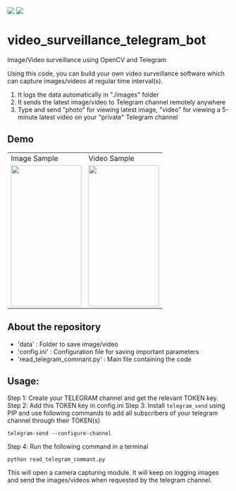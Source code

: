 <a href="https://linkedin.com/in/2vin"><img src="https://img.shields.io/badge/LinkedIn-0077B5?style=for-the-badge&logo=linkedin&logoColor=white"></img></a>
<a href="https://connect.vin"><img src="https://img.shields.io/badge/website-FF6A00?style=for-the-badge&logo=About.me&logoColor=white"></img></a>

# video_surveillance_telegram_bot
Image/Video surveillance using OpenCV and Telegram

Using this code, you can build your own video surveillance software which can capture images/videos at regular time interval(s). 
1. It logs the data automatically in "./images" folder
2. It sends the latest image/video to Telegram channel remotely anywhere
3. Type and send "photo" for viewing latest image, "video" for viewing a 5-minute latest video on your "private" Telegram channel

## Demo
<table>
  <tr>
    <td>Image Sample </td>
    <td>Video Sample </td>
  </tr>
  <tr>
    <td><img src="https://user-images.githubusercontent.com/38634222/193904621-702be152-5b94-4beb-94d9-bb232c271c3f.jpeg" width=160 height=320></td>
    <td><img src="https://user-images.githubusercontent.com/38634222/193904626-b5a8d03d-db68-426f-85b2-94b68732889c.jpeg" width=160 height=320></td>
  </tr>
 </table>
 

## About the repository
* 'data' : Folder to save image/video
* 'config.ini' : Configuration file for saving important parameters
* 'read_telegram_commant.py' : Main file containing the code

## Usage:

Step 1: Create your TELEGRAM channel and get the relevant TOKEN key.
Step 2: Add this TOKEN key in config.ini
Step 3: Install `telegram_send` using PIP and use following commands to add all subscribers of your telegram channel through their TOKEN(s)
```
telegram-send --configure-channel
```
Step 4: Run the following command in a terminal
```
python read_telegram_commant.py
```

This will open a camera capturing module. It will keep on logging images and send the images/videos when requested by the telegram channel.

